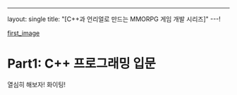 ---
layout: single
title: "[C++과 언리얼로 만드는 MMORPG 게임 개발 시리즈]"
---!

[first_image](https://user-images.githubusercontent.com/69142693/224490843-0128f9dc-fc55-47b2-a459-b49c5d7893e1.png)

# Part1: C++ 프로그래밍 입문
열심히 해보자! 화이팅!
